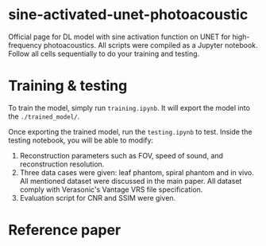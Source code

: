 # sine-activated-unet-photoacoustic
Official page for DL model with sine activation function on UNET for high-frequency photoacoustics. All scripts were compiled as a Jupyter notebook. Follow all cells sequentially to do your training and testing.

# Training & testing
To train the model, simply run `training.ipynb`. It will export the model into the `./trained_model/`. 

Once exporting the trained model, run the `testing.ipynb` to test. Inside the testing notebook, you will be able to modify:
1. Reconstruction parameters such as FOV, speed of sound, and reconstruction resolution.
2. Three data cases were given: leaf phantom, spiral phantom and in vivo. All mentioned dataset were discussed in the main paper. All dataset comply with Verasonic's Vantage VRS file specification.
3. Evaluation script for CNR and SSIM were given.

# Reference paper
